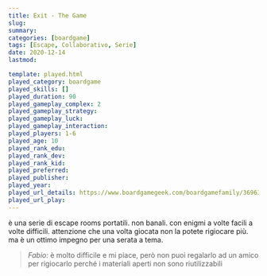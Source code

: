 ```yaml
---
title: Exit - The Game
slug: 
summary: 
categories: [boardgame]
tags: [Escape, Collaborativo, Serie]
date: 2020-12-14
lastmod: 

template: played.html
played_category: boardgame
played_skills: []
played_duration: 90
played_gameplay_complex: 2
played_gameplay_strategy: 
played_gameplay_luck: 
played_gameplay_interaction: 
played_players: 1-6
played_age: 10
played_rank_edu: 
played_rank_dev: 
played_rank_kid: 
played_preferred: 
played_publisher: 
played_year: 
played_url_details: https://www.boardgamegeek.com/boardgamefamily/36963/series-exit-game
played_url_play: 
---
```


è una serie di escape rooms portatili. non banali. con enigmi a volte facili a volte difficili. attenzione che una volta giocata non la potete rigiocare più. ma è un ottimo impegno per una serata a tema.

> *Fabio:*
> è molto difficile e mi piace, però non puoi regalarlo ad un amico per rigiocarlo perché i materiali aperti non sono riutilizzabili


